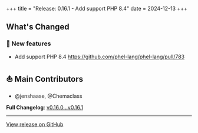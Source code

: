 +++
title = "Release: 0.16.1 - Add support PHP 8.4"
date = 2024-12-13
+++

## What's Changed

### 🥇  New features

- Add support PHP 8.4 https://github.com/phel-lang/phel-lang/pull/783

## ⛵ Main Contributors

* @jenshaase, @Chemaclass

**Full Changelog**: [v0.16.0...v0.16.1](https://github.com/phel-lang/phel-lang/compare/v0.16.0...v0.16.1)

---

[View release on GitHub](https://github.com/phel-lang/phel-lang/releases/tag/v0.16.1)

